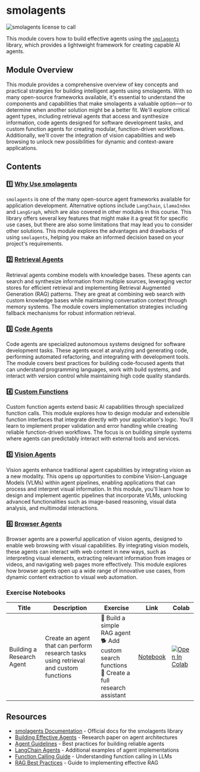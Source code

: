 # smolagents

![smolagents license to call](https://huggingface.co/datasets/huggingface/documentation-images/resolve/main/smolagents/license_to_call.png)

This module covers how to build effective agents using the [`smolagents`](https://github.com/huggingface/smolagents) library, which provides a lightweight framework for creating capable AI agents.

## Module Overview

This module provides a comprehensive overview of key concepts and practical strategies for building intelligent agents using smolagents. With so many open-source frameworks available, it's essential to understand the components and capabilities that make smolagents a valuable option—or to determine when another solution might be a better fit. We'll explore critical agent types, including retrieval agents that access and synthesize information, code agents designed for software development tasks, and custom function agents for creating modular, function-driven workflows. Additionally, we'll cover the integration of vision capabilities and web browsing to unlock new possibilities for dynamic and context-aware applications.

## Contents

### 1️⃣ [Why Use smolagents](./why_use_smolagents.md)

`smolagents` is one of the many open-source agent frameworks available for application development. Alternative options include `LangChain`, `LlamaIndex` and `LangGraph`, which are also covered in other modules in this course. This library offers several key features that might make it a great fit for specific use cases, but there are also some limitations that may lead you to consider other solutions. This module explores the advantages and drawbacks of using `smolagents`, helping you make an informed decision based on your project's requirements.

### 2️⃣ [Retrieval Agents](./retrieval_agents.md)

Retrieval agents combine models with knowledge bases. These agents can search and synthesize information from multiple sources, leveraging vector stores for efficient retrieval and implementing Retrieval Augmented Generation (RAG) patterns. They are great at combining web search with custom knowledge bases while maintaining conversation context through memory systems. The module covers implementation strategies including fallback mechanisms for robust information retrieval.

### 3️⃣ [Code Agents](./code_agents.md)

Code agents are specialized autonomous systems designed for software development tasks. These agents excel at analyzing and generating code, performing automated refactoring, and integrating with development tools. The module covers best practices for building code-focused agents that can understand programming languages, work with build systems, and interact with version control while maintaining high code quality standards.

### 4️⃣ [Custom Functions](./custom_functions.md)

Custom function agents extend basic AI capabilities through specialized function calls. This module explores how to design modular and extensible function interfaces that integrate directly with your application's logic. You'll learn to implement proper validation and error handling while creating reliable function-driven workflows. The focus is on building simple systems where agents can predictably interact with external tools and services.

### 5️⃣ [Vision Agents](./vision_agents.md)

Vision agents enhance traditional agent capabilities by integrating vision as a new modality. This opens up opportunities to combine Vision-Language Models (VLMs) within agent pipelines, enabling applications that can process and interpret visual information. In this module, you'll learn how to design and implement agentic pipelines that incorporate VLMs, unlocking advanced functionalities such as image-based reasoning, visual data analysis, and multimodal interactions.

### 6️⃣ [Browser Agents](./browser_agents.md)

Browser agents are a powerful application of vision agents, designed to enable web browsing with visual capabilities. By integrating vision models, these agents can interact with web content in new ways, such as interpreting visual elements, extracting relevant information from images or videos, and navigating web pages more effectively. This module explores how browser agents open up a wide range of innovative use cases, from dynamic content extraction to visual web automation. 


### Exercise Notebooks

| Title | Description | Exercise | Link | Colab |
|-------|-------------|----------|------|-------|
| Building a Research Agent | Create an agent that can perform research tasks using retrieval and custom functions | 🐢 Build a simple RAG agent <br> 🐕 Add custom search functions <br> 🦁 Create a full research assistant | [Notebook](./notebooks/agents.ipynb) | <a target="_blank" href="https://colab.research.google.com/github/huggingface/smol-course/blob/main/8_agents/notebooks/agents.ipynb"><img src="https://colab.research.google.com/assets/colab-badge.svg" alt="Open In Colab"/></a> |

## Resources

- [smolagents Documentation](https://huggingface.co/docs/smolagents) - Official docs for the smolagents library
- [Building Effective Agents](https://www.anthropic.com/research/building-effective-agents) - Research paper on agent architectures
- [Agent Guidelines](https://huggingface.co/docs/smolagents/tutorials/building_good_agents) - Best practices for building reliable agents
- [LangChain Agents](https://python.langchain.com/docs/how_to/#agents) - Additional examples of agent implementations
- [Function Calling Guide](https://platform.openai.com/docs/guides/function-calling) - Understanding function calling in LLMs
- [RAG Best Practices](https://www.pinecone.io/learn/retrieval-augmented-generation/) - Guide to implementing effective RAG
